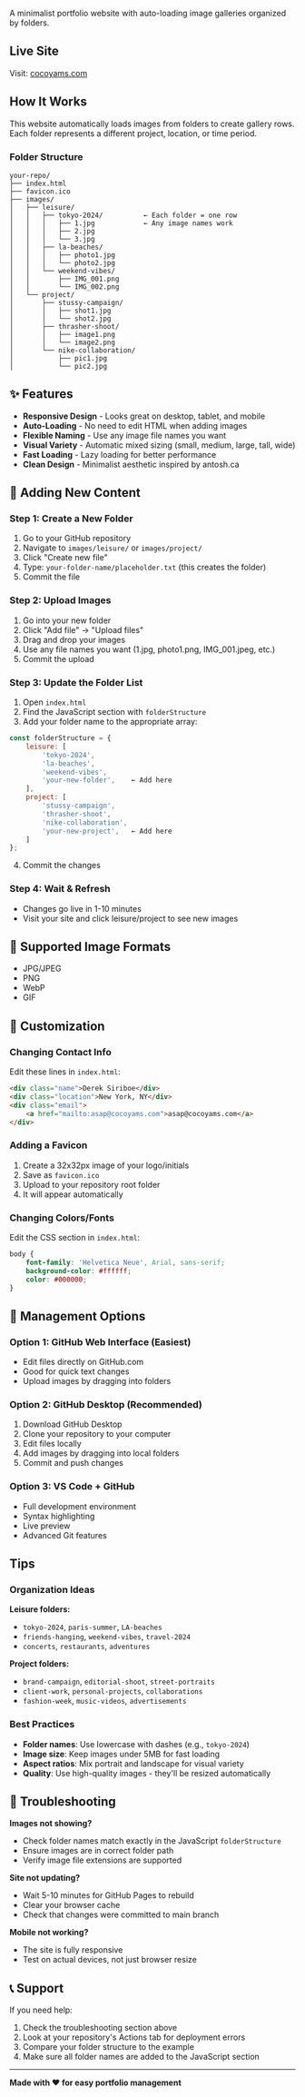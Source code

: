 A minimalist portfolio website with auto-loading image galleries organized by folders.

##  Live Site
Visit: [cocoyams.com](https://cocoyams.com)

## How It Works

This website automatically loads images from folders to create gallery rows. Each folder represents a different project, location, or time period.

### Folder Structure
```
your-repo/
├── index.html
├── favicon.ico
├── images/
│   ├── leisure/
│   │   ├── tokyo-2024/          ← Each folder = one row
│   │   │   ├── 1.jpg            ← Any image names work
│   │   │   ├── 2.jpg
│   │   │   └── 3.jpg
│   │   ├── la-beaches/
│   │   │   ├── photo1.jpg
│   │   │   └── photo2.jpg
│   │   └── weekend-vibes/
│   │       ├── IMG_001.png
│   │       └── IMG_002.png
│   └── project/
│       ├── stussy-campaign/
│       │   ├── shot1.jpg
│       │   └── shot2.jpg
│       ├── thrasher-shoot/
│       │   ├── image1.png
│       │   └── image2.png
│       └── nike-collaboration/
│           ├── pic1.jpg
│           └── pic2.jpg
```

## ✨ Features

- **Responsive Design** - Looks great on desktop, tablet, and mobile
- **Auto-Loading** - No need to edit HTML when adding images
- **Flexible Naming** - Use any image file names you want
- **Visual Variety** - Automatic mixed sizing (small, medium, large, tall, wide)
- **Fast Loading** - Lazy loading for better performance
- **Clean Design** - Minimalist aesthetic inspired by antosh.ca

## 🚀 Adding New Content

### Step 1: Create a New Folder
1. Go to your GitHub repository
2. Navigate to `images/leisure/` or `images/project/`
3. Click "Create new file"
4. Type: `your-folder-name/placeholder.txt` (this creates the folder)
5. Commit the file

### Step 2: Upload Images
1. Go into your new folder
2. Click "Add file" → "Upload files"
3. Drag and drop your images
4. Use any file names you want (1.jpg, photo1.png, IMG_001.jpeg, etc.)
5. Commit the upload

### Step 3: Update the Folder List
1. Open `index.html`
2. Find the JavaScript section with `folderStructure`
3. Add your folder name to the appropriate array:

```javascript
const folderStructure = {
    leisure: [
        'tokyo-2024',
        'la-beaches',
        'weekend-vibes',
        'your-new-folder',    ← Add here
    ],
    project: [
        'stussy-campaign',
        'thrasher-shoot',
        'nike-collaboration',
        'your-new-project',   ← Add here
    ]
};
```

4. Commit the changes

### Step 4: Wait & Refresh
- Changes go live in 1-10 minutes
- Visit your site and click leisure/project to see new images

## 📱 Supported Image Formats
- JPG/JPEG
- PNG
- WebP
- GIF

## 🎨 Customization

### Changing Contact Info
Edit these lines in `index.html`:
```html
<div class="name">Derek Siriboe</div>
<div class="location">New York, NY</div>
<div class="email">
    <a href="mailto:asap@cocoyams.com">asap@cocoyams.com</a>
</div>
```

### Adding a Favicon
1. Create a 32x32px image of your logo/initials
2. Save as `favicon.ico`
3. Upload to your repository root folder
4. It will appear automatically

### Changing Colors/Fonts
Edit the CSS section in `index.html`:
```css
body {
    font-family: 'Helvetica Neue', Arial, sans-serif;
    background-color: #ffffff;
    color: #000000;
}
```

## 🔧 Management Options

### Option 1: GitHub Web Interface (Easiest)
- Edit files directly on GitHub.com
- Good for quick text changes
- Upload images by dragging into folders

### Option 2: GitHub Desktop (Recommended)
1. Download GitHub Desktop
2. Clone your repository to your computer
3. Edit files locally
4. Add images by dragging into local folders
5. Commit and push changes

### Option 3: VS Code + GitHub
- Full development environment
- Syntax highlighting
- Live preview
- Advanced Git features

##  Tips

### Organization Ideas
**Leisure folders:**
- `tokyo-2024`, `paris-summer`, `LA-beaches`
- `friends-hanging`, `weekend-vibes`, `travel-2024`
- `concerts`, `restaurants`, `adventures`

**Project folders:**
- `brand-campaign`, `editorial-shoot`, `street-portraits`
- `client-work`, `personal-projects`, `collaborations`
- `fashion-week`, `music-videos`, `advertisements`

### Best Practices
- **Folder names**: Use lowercase with dashes (e.g., `tokyo-2024`)
- **Image size**: Keep images under 5MB for fast loading
- **Aspect ratios**: Mix portrait and landscape for visual variety
- **Quality**: Use high-quality images - they'll be resized automatically

## 🐛 Troubleshooting

**Images not showing?**
- Check folder names match exactly in the JavaScript `folderStructure`
- Ensure images are in correct folder path
- Verify image file extensions are supported

**Site not updating?**
- Wait 5-10 minutes for GitHub Pages to rebuild
- Clear your browser cache
- Check that changes were committed to main branch

**Mobile not working?**
- The site is fully responsive
- Test on actual devices, not just browser resize

## 📞 Support

If you need help:
1. Check the troubleshooting section above
2. Look at your repository's Actions tab for deployment errors
3. Compare your folder structure to the example
4. Make sure all folder names are added to the JavaScript section

---

**Made with ❤️ for easy portfolio management**
